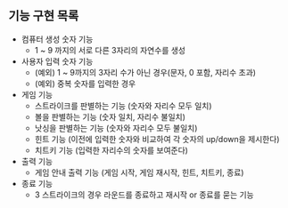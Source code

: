 ## 기능 구현 목록 

- 컴퓨터 생성 숫자 기능
  - 1 ~ 9 까지의 서로 다른 3자리의 자연수를 생성
- 사용자 입력 숫자 기능
  - (예외) 1 ~ 9까지의 3자리 수가 아닌 경우(문자, 0 포함, 자리수 초과)
  - (예외) 중복 숫자를 입력한 경우
- 게임 기능 
  - 스트라이크를 판별하는 기능 (숫자와 자리수 모두 일치)
  - 볼을 판별하는 기능 (숫자 일치, 자리수 불일치)
  - 낫싱을 판별하는 기능 (숫자와 자리수 모두 불일치)
  - 힌트 기능 (이전에 입력한 숫자와 비교하여 각 숫자의 up/down을 제시한다)
  - 치트키 기능 (입력한 자리수의 숫자를 보여준다)
- 출력 기능
  - 게임 안내 출력 기능 (게임 시작, 게임 재시작, 힌트, 치트키, 종료)
- 종료 기능
  - 3 스트라이크의 경우 라운드를 종료하고 재시작 or 종료를 묻는 기능 
